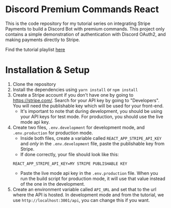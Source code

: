 # Discord Premium Commands React

This is the code repository for my tutorial series on integrating Stripe Payments to build a Discord Bot with premium commands. This project only contains a simple demonstration of authentication with Discord OAuth2, and making payments directly to Stripe.

Find the tutorial playlist [here](https://www.youtube.com/playlist?list=PL_cUvD4qzbkxWAuRwfZLqAh_F0FatQdvI)

# Installation & Setup

1. Clone the repository
2. Install the dependencies using `yarn install` or `npm install`
3. Create a Stripe account if you don't have one by going to https://stripe.com/. Search for your API key by going to "Developers". You will need the publishable key which will be used for your front-end.
   - It's important to note that during development, you should be using your API keys for test mode. For production, you should use the live mode api key.
4. Create two files, `.env.development` for development mode, and `.env.production` for production mode.
   - Inside both files, create a variable called `REACT_APP_STRIPE_API_KEY` and _only_ in the `.env.development` file, paste the publishable key from Stripe.
   - If done correctly, your file should look like this:
   ```
   REACT_APP_STRIPE_API_KEY=MY STRIPE PUBLISHABLE KEY
   ```
   - Paste the live mode api key in the `.env.production` file. When you run the build script for production mode, it will use that value instead of the one in the development.
5. Create an environment variable called `API_URL` and set that to the url where the API is hosted. In development mode and from the tutorial, we use `http://localhost:3001/api`, you can change this if you want.
